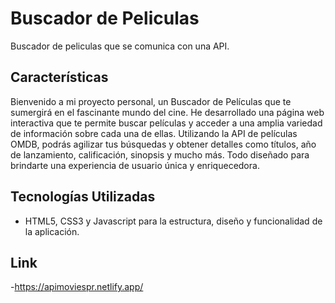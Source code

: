 # Buscador de Peliculas


Buscador de peliculas que se comunica con una API.

## Características

Bienvenido a mi proyecto personal, un Buscador de Películas que te sumergirá en el
                                fascinante mundo del cine. He desarrollado una página web
                                interactiva que te permite buscar películas y acceder a una amplia variedad de
                                información sobre
                                cada una de ellas.
                                Utilizando la API de películas OMDB, podrás agilizar tus búsquedas y obtener detalles
                                como
                                títulos, año de lanzamiento, calificación, sinopsis y mucho más. Todo diseñado para
                                brindarte
                                una experiencia de usuario única y enriquecedora.
## Tecnologías Utilizadas

- HTML5, CSS3 y Javascript para la estructura, diseño y funcionalidad de la aplicación.

## Link

-https://apimoviespr.netlify.app/
